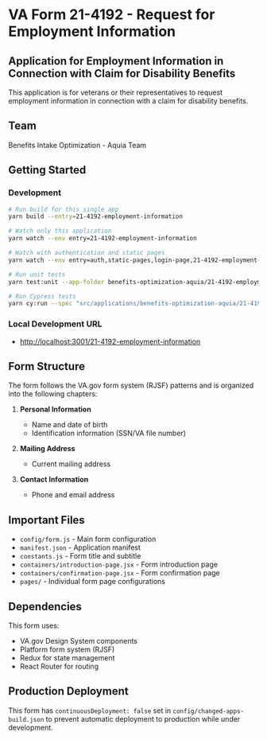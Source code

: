# VA Form 21-4192 - Request for Employment Information

## Application for Employment Information in Connection with Claim for Disability Benefits

This application is for veterans or their representatives to request employment information in connection with a claim for disability benefits.

## Team

Benefits Intake Optimization - Aquia Team

## Getting Started

### Development

```bash
# Run build for this single app
yarn build --entry=21-4192-employment-information

# Watch only this application
yarn watch --env entry=21-4192-employment-information

# Watch with authentication and static pages
yarn watch --env entry=auth,static-pages,login-page,21-4192-employment-information

# Run unit tests
yarn test:unit --app-folder benefits-optimization-aquia/21-4192-employment-information

# Run Cypress tests
yarn cy:run --spec "src/applications/benefits-optimization-aquia/21-4192-employment-information/**/*.cypress.spec.js"
```

### Local Development URL

- <http://localhost:3001/21-4192-employment-information>

## Form Structure

The form follows the VA.gov form system (RJSF) patterns and is organized into the following chapters:

1. **Personal Information**

   - Name and date of birth
   - Identification information (SSN/VA file number)

2. **Mailing Address**

   - Current mailing address

3. **Contact Information**
   - Phone and email address

## Important Files

- `config/form.js` - Main form configuration
- `manifest.json` - Application manifest
- `constants.js` - Form title and subtitle
- `containers/introduction-page.jsx` - Form introduction page
- `containers/confirmation-page.jsx` - Form confirmation page
- `pages/` - Individual form page configurations

## Dependencies

This form uses:

- VA.gov Design System components
- Platform form system (RJSF)
- Redux for state management
- React Router for routing

## Production Deployment

This form has `continuousDeployment: false` set in `config/changed-apps-build.json` to prevent automatic deployment to production while under development.
